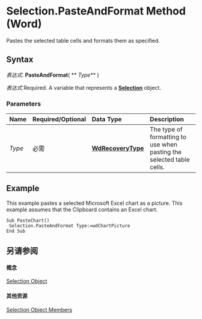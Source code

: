 
# Selection.PasteAndFormat Method (Word)

Pastes the selected table cells and formats them as specified.


## Syntax

 _表达式_. **PasteAndFormat**( ** _Type_** )

 _表达式_ Required. A variable that represents a **[Selection](7b574a91-c33e-ecfd-6783-6b7528b2ed8f.md)** object.


### Parameters



|**Name**|**Required/Optional**|**Data Type**|**Description**|
|:-----|:-----|:-----|:-----|
| _Type_|必需|**[WdRecoveryType](031525aa-6df9-2b28-8507-fa3c869beba8.md)**|The type of formatting to use when pasting the selected table cells.|

## Example

This example pastes a selected Microsoft Excel chart as a picture. This example assumes that the Clipboard contains an Excel chart.


```
Sub PasteChart() 
 Selection.PasteAndFormat Type:=wdChartPicture 
End Sub
```


## 另请参阅


#### 概念


[Selection Object](7b574a91-c33e-ecfd-6783-6b7528b2ed8f.md)
#### 其他资源


[Selection Object Members](http://msdn.microsoft.com/library/71e67a43-d40a-ad9a-8ef2-c5c487733e0d%28Office.15%29.aspx)